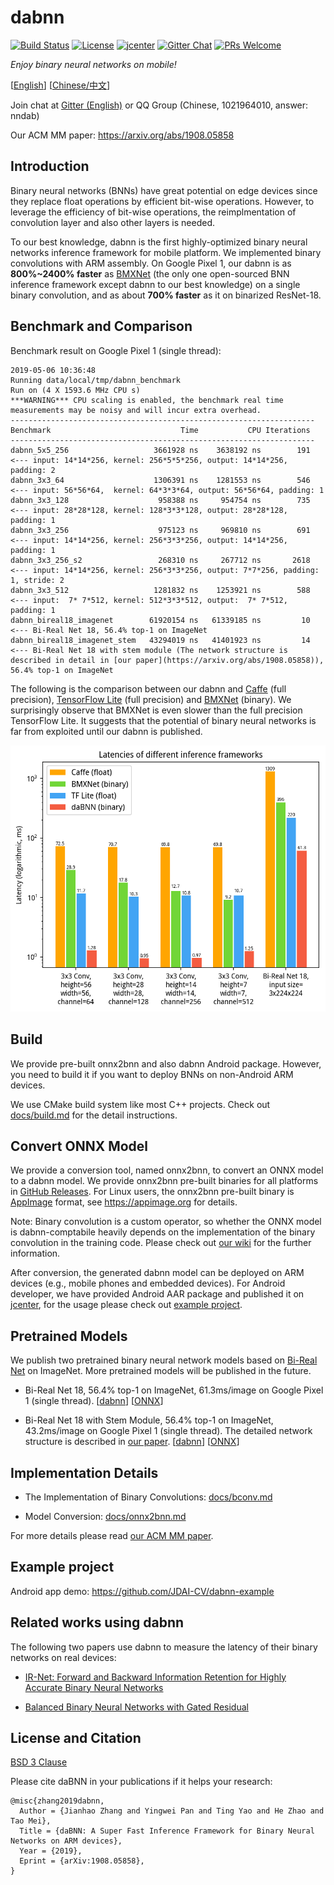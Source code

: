 # dabnn

[![Build Status](https://dev.azure.com/daquexian/dabnn/_apis/build/status/Android%20Build%20%26%20Test?branchName=master)](https://dev.azure.com/daquexian/dabnn/_build/latest?definitionId=2&branchName=master)
[![License](https://img.shields.io/badge/license-BSD--3--Clause-blue.svg)](LICENSE) 
[![jcenter](https://img.shields.io/badge/dynamic/json.svg?label=jcenter&query=name&url=https%3A%2F%2Fapi.bintray.com%2Fpackages%2Fdaquexian566%2Fmaven%2Fdabnn%2Fversions%2F_latest)](https://bintray.com/daquexian566/maven/dabnn/_latestVersion)
[![Gitter Chat](https://img.shields.io/gitter/room/dabnn/dabnn.svg)](https://gitter.im/dabnn/dabnn)
[![PRs Welcome](https://img.shields.io/badge/PRs-welcome-brightgreen.svg)](https://github.com/JDAI-CV/dabnn/pulls)

*Enjoy binary neural networks on mobile!*

[[English](README.md)] [[Chinese/中文](README_CN.md)]

Join chat at [Gitter (English)](https://gitter.im/dabnn/dabnn) or QQ Group (Chinese, 1021964010, answer: nndab)

Our ACM MM paper: https://arxiv.org/abs/1908.05858

## Introduction

Binary neural networks (BNNs) have great potential on edge devices since they replace float operations by efficient bit-wise operations. However, to leverage the efficiency of bit-wise operations, the reimplmentation of convolution layer and also other layers is needed. 

To our best knowledge, dabnn is the first highly-optimized binary neural networks inference framework for mobile platform. We implemented binary convolutions with ARM assembly. On Google Pixel 1, our dabnn is as **800%~2400% faster** as [BMXNet](https://github.com/hpi-xnor/BMXNet) (the only one open-sourced BNN inference framework except dabnn to our best knowledge) on a single binary convolution, and as about **700% faster** as it on binarized ResNet-18.

## Benchmark and Comparison

Benchmark result on Google Pixel 1 (single thread):

```
2019-05-06 10:36:48
Running data/local/tmp/dabnn_benchmark
Run on (4 X 1593.6 MHz CPU s)
***WARNING*** CPU scaling is enabled, the benchmark real time measurements may be noisy and will incur extra overhead.
--------------------------------------------------------------------
Benchmark                             Time           CPU Iterations
--------------------------------------------------------------------
dabnn_5x5_256                   3661928 ns    3638192 ns        191     <--- input: 14*14*256, kernel: 256*5*5*256, output: 14*14*256, padding: 2
dabnn_3x3_64                    1306391 ns    1281553 ns        546     <--- input: 56*56*64,  kernel: 64*3*3*64, output: 56*56*64, padding: 1
dabnn_3x3_128                    958388 ns     954754 ns        735     <--- input: 28*28*128, kernel: 128*3*3*128, output: 28*28*128, padding: 1
dabnn_3x3_256                    975123 ns     969810 ns        691     <--- input: 14*14*256, kernel: 256*3*3*256, output: 14*14*256, padding: 1
dabnn_3x3_256_s2                 268310 ns     267712 ns       2618     <--- input: 14*14*256, kernel: 256*3*3*256, output: 7*7*256, padding: 1, stride: 2
dabnn_3x3_512                   1281832 ns    1253921 ns        588     <--- input:  7* 7*512, kernel: 512*3*3*512, output:  7* 7*512, padding: 1
dabnn_bireal18_imagenet        61920154 ns   61339185 ns         10     <--- Bi-Real Net 18, 56.4% top-1 on ImageNet
dabnn_bireal18_imagenet_stem   43294019 ns   41401923 ns         14     <--- Bi-Real Net 18 with stem module (The network structure is described in detail in [our paper](https://arxiv.org/abs/1908.05858)), 56.4% top-1 on ImageNet
```

The following is the comparison between our dabnn and [Caffe](http://caffe.berkeleyvision.org) (full precision), [TensorFlow Lite](https://www.tensorflow.org/lite) (full precision) and [BMXNet](https://github.com/hpi-xnor/BMXNet) (binary). We surprisingly observe that BMXNet is even slower than the full precision TensorFlow Lite. It suggests that the potential of binary neural networks is far from exploited until our dabnn is published.

![Comparison](images/comparison_en.png)

## Build

We provide pre-built onnx2bnn and also dabnn Android package. However, you need to build it if you want to deploy BNNs on non-Android ARM devices.

We use CMake build system like most C++ projects. Check out [docs/build.md](docs/build.md) for the detail instructions.

## Convert ONNX Model

We provide a conversion tool, named onnx2bnn, to convert an ONNX model to a dabnn model. We provide onnx2bnn pre-built binaries for all platforms in [GitHub Releases](https://github.com/JDAI-CV/dabnn/releases). For Linux users, the onnx2bnn pre-built binary is [AppImage](https://appimage.org) format, see https://appimage.org for details.

Note: Binary convolution is a custom operator, so whether the ONNX model is dabnn-comptabile heavily depends on the implementation of the binary convolution in the training code. Please check out [our wiki](https://github.com/JDAI-CV/dabnn/wiki/Train,-export-and-convert-a-dabnn-model) for the further information.

After conversion, the generated dabnn model can be deployed on ARM devices (e.g., mobile phones and embedded devices). For Android developer, we have provided Android AAR package and published it on [jcenter](https://bintray.com/daquexian566/maven/dabnn/_latestVersion), for the usage please check out [example project](https://github.com/JDAI-CV/dabnn-example).

## Pretrained Models

We publish two pretrained binary neural network models based on [Bi-Real Net](https://arxiv.org/abs/1808.00278) on ImageNet. More pretrained models will be published in the future.

* Bi-Real Net 18, 56.4% top-1 on ImageNet, 61.3ms/image on Google Pixel 1 (single thread). [[dabnn](https://drive.google.com/uc?export=download&id=1Oau5CtFR9nWXmlBBU47Jg5ypMiIEMtvo)] [[ONNX](https://drive.google.com/uc?export=download&id=1Xp3HB51H6Nhl6e555ieJubVutQake5sR)]

* Bi-Real Net 18 with Stem Module, 56.4% top-1 on ImageNet, 43.2ms/image on Google Pixel 1 (single thread). The detailed network structure is described in [our paper](https://arxiv.org/abs/1908.05858). [[dabnn](https://drive.google.com/uc?export=download&id=1ArsirMdbtJ9lvHSjc1hkQ7dIXDKh-D1t)] [[ONNX](https://drive.google.com/uc?export=download&id=1zu48CFptAGZ91IDCBPJSPM0bxDuPm9HS)]

## Implementation Details

* The Implementation of Binary Convolutions: [docs/bconv.md](docs/bconv.md)

* Model Conversion: [docs/onnx2bnn.md](docs/onnx2bnn.md)

For more details please read [our ACM MM paper](https://arxiv.org/abs/1908.05858).

## Example project

Android app demo: https://github.com/JDAI-CV/dabnn-example

## Related works using dabnn

The following two papers use dabnn to measure the latency of their binary networks on real devices:

* [IR-Net: Forward and Backward Information Retention for Highly Accurate Binary Neural Networks](https://arxiv.org/abs/1909.10788)

* [Balanced Binary Neural Networks with Gated Residual](https://arxiv.org/abs/1909.12117)

## License and Citation

[BSD 3 Clause](LICENSE)

Please cite daBNN in your publications if it helps your research:

```
@misc{zhang2019dabnn,
  Author = {Jianhao Zhang and Yingwei Pan and Ting Yao and He Zhao and Tao Mei},
  Title = {daBNN: A Super Fast Inference Framework for Binary Neural Networks on ARM devices},
  Year = {2019},
  Eprint = {arXiv:1908.05858},
}
```
